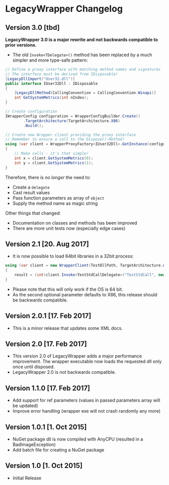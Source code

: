 # LegacyWrapper Changelog

## Version 3.0 [tbd]

**LegacyWrapper 3.0 is a major rewrite and not backwards compatible to prior versions.**

*   The old `Invoke<TDelegate>()` method has been replaced by a much simpler and more type-safe pattern:

```csharp
// Define a proxy interface with matching method names and signatures
// The interface must be derived from IDisposable!
[LegacyDllImport("User32.dll")]
public interface IUser32Dll : IDisposable
{
    [LegacyDllMethod(CallingConvention = CallingConvention.Winapi)]
    int GetSystemMetrics(int nIndex);
}

// Create configuration
IWrapperConfig configuration = WrapperConfigBuilder.Create()
        .TargetArchitecture(TargetArchitecture.X86)
        .Build();

// Create new Wrapper client providing the proxy interface
// Remember to ensure a call to the Dispose()-Method!
using (var client = WrapperProxyFactory<IUser32Dll>.GetInstance(configuration))
{
    // Make calls - it's that simple!
    int x = client.GetSystemMetrics(0);
    int y = client.GetSystemMetrics(1);
}
```

Therefore, there is _no longer_ the need to:
* Create a `delegate`
* Cast result values
* Pass function parameters as array of `object`
* Supply the method name as magic string

Other things that changed:

*   Documentation on classes and methods has been improved
*   There are more unit tests now (especially edge cases)

## Version 2.1 [20. Aug 2017]

* It is now possible to load 64bit libraries in a 32bit process:

```csharp
using (var client = new WrapperClient(TestDllPath, TargetArchitecture.Amd64))
{
    result = (int)client.Invoke<TestStdCallDelegate>("TestStdCall", new object[] { input });
}
```
* Please note that this will only work if the OS is 64 bit.
* As the second optional parameter defaults to X86, this release should be backwards compatible.

## Version 2.0.1 [17. Feb 2017]

* This is a minor release that updates some XML docs.

## Version 2.0 [17. Feb 2017]

* This version 2.0 of LegacyWrapper adds a major performance improvement. The wrapper executable now loads the requested dll only once until disposed.
* LegacyWrapper 2.0 is not backwards compatible.

## Version 1.1.0 [17. Feb 2017]

* Add support for ref parameters (values in passed parameters array will be updated)
* Improve error handling (wrapper exe will not crash randomly any more)

## Version 1.0.1 [1. Oct 2015]

* NuGet package dll is now compiled with AnyCPU (resulted in a BadImageException)
* Add batch file for creating a NuGet package

## Version 1.0 [1. Oct 2015]

* Initial Release